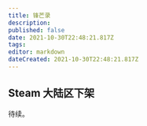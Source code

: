 ```yaml
---
title: 锋芒录
description: 
published: false
date: 2021-10-30T22:48:21.817Z
tags: 
editor: markdown
dateCreated: 2021-10-30T22:48:21.817Z
---
```


## Steam 大陆区下架

待续。

[^GkRP4]: [武侠题材经营放置类游戏《锋芒录》将在STEAM中国区暂时下架 - 其乐 Keylol](https://archive.md/GkRP4 "https://keylol.com/t700670-1-1")
